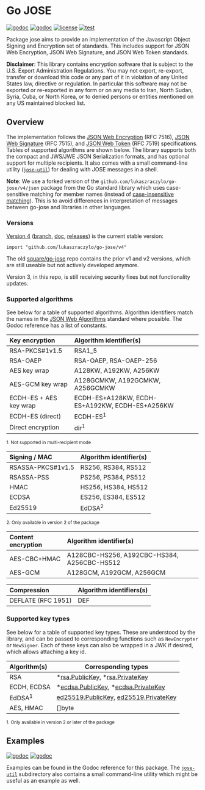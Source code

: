 # Go JOSE

[![godoc](https://pkg.go.dev/badge/github.com/lukaszraczylo/go-jose/v4.svg)](https://pkg.go.dev/github.com/lukaszraczylo/go-jose/v4)
[![godoc](https://pkg.go.dev/badge/github.com/lukaszraczylo/go-jose/v4/jwt.svg)](https://pkg.go.dev/github.com/lukaszraczylo/go-jose/v4/jwt)
[![license](https://img.shields.io/badge/license-apache_2.0-blue.svg?style=flat)](https://raw.githubusercontent.com/go-jose/go-jose/master/LICENSE)
[![test](https://img.shields.io/github/checks-status/go-jose/go-jose/v4)](https://github.com/go-jose/go-jose/actions)

Package jose aims to provide an implementation of the Javascript Object Signing
and Encryption set of standards. This includes support for JSON Web Encryption,
JSON Web Signature, and JSON Web Token standards.

**Disclaimer**: This library contains encryption software that is subject to
the U.S. Export Administration Regulations. You may not export, re-export,
transfer or download this code or any part of it in violation of any United
States law, directive or regulation. In particular this software may not be
exported or re-exported in any form or on any media to Iran, North Sudan,
Syria, Cuba, or North Korea, or to denied persons or entities mentioned on any
US maintained blocked list.

## Overview

The implementation follows the
[JSON Web Encryption](https://dx.doi.org/10.17487/RFC7516) (RFC 7516),
[JSON Web Signature](https://dx.doi.org/10.17487/RFC7515) (RFC 7515), and
[JSON Web Token](https://dx.doi.org/10.17487/RFC7519) (RFC 7519) specifications.
Tables of supported algorithms are shown below. The library supports both
the compact and JWS/JWE JSON Serialization formats, and has optional support for
multiple recipients. It also comes with a small command-line utility
([`jose-util`](https://pkg.go.dev/github.com/go-jose/go-jose/jose-util))
for dealing with JOSE messages in a shell.

**Note**: We use a forked version of the `github.com/lukaszraczylo/go-jose/v4/json` package from the Go
standard library which uses case-sensitive matching for member names (instead
of [case-insensitive matching](https://www.ietf.org/mail-archive/web/json/current/msg03763.html)).
This is to avoid differences in interpretation of messages between go-jose and
libraries in other languages.

### Versions

[Version 4](https://github.com/go-jose/go-jose)
([branch](https://github.com/go-jose/go-jose/tree/main),
[doc](https://pkg.go.dev/github.com/lukaszraczylo/go-jose/v4), [releases](https://github.com/go-jose/go-jose/releases)) is the current stable version:

    import "github.com/lukaszraczylo/go-jose/v4"

The old [square/go-jose](https://github.com/square/go-jose) repo contains the prior v1 and v2 versions, which
are still useable but not actively developed anymore.

Version 3, in this repo, is still receiving security fixes but not functionality
updates.

### Supported algorithms

See below for a table of supported algorithms. Algorithm identifiers match
the names in the [JSON Web Algorithms](https://dx.doi.org/10.17487/RFC7518)
standard where possible. The Godoc reference has a list of constants.

 Key encryption             | Algorithm identifier(s)
 :------------------------- | :------------------------------
 RSA-PKCS#1v1.5             | RSA1_5
 RSA-OAEP                   | RSA-OAEP, RSA-OAEP-256
 AES key wrap               | A128KW, A192KW, A256KW
 AES-GCM key wrap           | A128GCMKW, A192GCMKW, A256GCMKW
 ECDH-ES + AES key wrap     | ECDH-ES+A128KW, ECDH-ES+A192KW, ECDH-ES+A256KW
 ECDH-ES (direct)           | ECDH-ES<sup>1</sup>
 Direct encryption          | dir<sup>1</sup>

<sup>1. Not supported in multi-recipient mode</sup>

 Signing / MAC              | Algorithm identifier(s)
 :------------------------- | :------------------------------
 RSASSA-PKCS#1v1.5          | RS256, RS384, RS512
 RSASSA-PSS                 | PS256, PS384, PS512
 HMAC                       | HS256, HS384, HS512
 ECDSA                      | ES256, ES384, ES512
 Ed25519                    | EdDSA<sup>2</sup>

<sup>2. Only available in version 2 of the package</sup>

 Content encryption         | Algorithm identifier(s)
 :------------------------- | :------------------------------
 AES-CBC+HMAC               | A128CBC-HS256, A192CBC-HS384, A256CBC-HS512
 AES-GCM                    | A128GCM, A192GCM, A256GCM

 Compression                | Algorithm identifiers(s)
 :------------------------- | -------------------------------
 DEFLATE (RFC 1951)         | DEF

### Supported key types

See below for a table of supported key types. These are understood by the
library, and can be passed to corresponding functions such as `NewEncrypter` or
`NewSigner`. Each of these keys can also be wrapped in a JWK if desired, which
allows attaching a key id.

 Algorithm(s)               | Corresponding types
 :------------------------- | -------------------------------
 RSA                        | *[rsa.PublicKey](https://pkg.go.dev/crypto/rsa/#PublicKey), *[rsa.PrivateKey](https://pkg.go.dev/crypto/rsa/#PrivateKey)
 ECDH, ECDSA                | *[ecdsa.PublicKey](https://pkg.go.dev/crypto/ecdsa/#PublicKey), *[ecdsa.PrivateKey](https://pkg.go.dev/crypto/ecdsa/#PrivateKey)
 EdDSA<sup>1</sup>          | [ed25519.PublicKey](https://pkg.go.dev/crypto/ed25519#PublicKey), [ed25519.PrivateKey](https://pkg.go.dev/crypto/ed25519#PrivateKey)
 AES, HMAC                  | []byte

<sup>1. Only available in version 2 or later of the package</sup>

## Examples

[![godoc](https://pkg.go.dev/badge/github.com/lukaszraczylo/go-jose/v4.svg)](https://pkg.go.dev/github.com/lukaszraczylo/go-jose/v4)
[![godoc](https://pkg.go.dev/badge/github.com/lukaszraczylo/go-jose/v4/jwt.svg)](https://pkg.go.dev/github.com/lukaszraczylo/go-jose/v4/jwt)

Examples can be found in the Godoc
reference for this package. The
[`jose-util`](https://github.com/go-jose/go-jose/tree/v4/jose-util)
subdirectory also contains a small command-line utility which might be useful
as an example as well.
